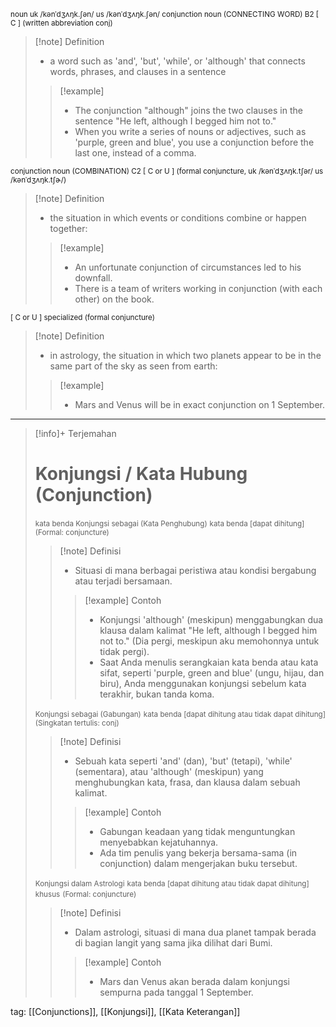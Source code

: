 <small>noun
uk  /kənˈdʒʌŋk.ʃən/ us  /kənˈdʒʌŋk.ʃən/
conjunction noun (CONNECTING WORD)
B2 [ C ]
(written abbreviation conj)
</small>
>[!note] Definition
>- a word such as 'and', 'but', 'while', or 'although' that connects words, phrases, and clauses in a sentence
> > [!example] 
> > - The conjunction "although" joins the two clauses in the sentence "He left, although I begged him not to."
> > - When you write a series of nouns or adjectives, such as 'purple, green and blue', you use a conjunction before the last one, instead of a comma.

<small>conjunction noun (COMBINATION)
C2 [ C or U ]
(formal conjuncture, uk  /kənˈdʒʌŋk.tʃər/ us  /kənˈdʒʌŋk.tʃɚ/)
</small>
>[!note] Definition
>- the situation in which events or conditions combine or happen together:
> > [!example] 
> > - An unfortunate conjunction of circumstances led to his downfall.
> > - There is a team of writers working in conjunction (with each other) on the book.

<small>[ C or U ] specialized
(formal conjuncture)
</small>
>[!note] Definition
>- in astrology, the situation in which two planets appear to be in the same part of the sky as seen from earth:
> > [!example] 
> > - Mars and Venus will be in exact conjunction on 1 September.

---

>[!info]+ Terjemahan
> # Konjungsi / Kata Hubung (Conjunction)
><small>kata benda Konjungsi sebagai (Kata Penghubung)</small>
><small>kata benda [dapat dihitung]</small>
><small>(Formal: conjuncture)</small>
> > [!note] Definisi
> > - Situasi di mana berbagai peristiwa atau kondisi bergabung atau terjadi bersamaan.
> > > [!example] Contoh
> > > - Konjungsi 'although' (meskipun) menggabungkan dua klausa dalam kalimat "He left, although I begged him not to." (Dia pergi, meskipun aku memohonnya untuk tidak pergi).
> > > - Saat Anda menulis serangkaian kata benda atau kata sifat, seperti 'purple, green and blue' (ungu, hijau, dan biru), Anda menggunakan konjungsi sebelum kata terakhir, bukan tanda koma.
>
><small>Konjungsi sebagai (Gabungan)</small>
><small>kata benda [dapat dihitung atau tidak dapat dihitung]</small>
><small>(Singkatan tertulis: conj)</small>
> > [!note] Definisi
> > - Sebuah kata seperti 'and' (dan), 'but' (tetapi), 'while' (sementara), atau 'although' (meskipun) yang menghubungkan kata, frasa, dan klausa dalam sebuah kalimat.
> > > [!example] Contoh
> > > - Gabungan keadaan yang tidak menguntungkan menyebabkan kejatuhannya.
> > > - Ada tim penulis yang bekerja bersama-sama (in conjunction) dalam mengerjakan buku tersebut.
>
><small>Konjungsi dalam Astrologi</small>
><small>kata benda [dapat dihitung atau tidak dapat dihitung] khusus</small>
><small>(Formal: conjuncture)</small>
> > [!note] Definisi
> > - Dalam astrologi, situasi di mana dua planet tampak berada di bagian langit yang sama jika dilihat dari Bumi.
> > > [!example] Contoh
> > > - Mars dan Venus akan berada dalam konjungsi sempurna pada tanggal 1 September.

tag: [[Conjunctions]], [[Konjungsi]], [[Kata Keterangan]]